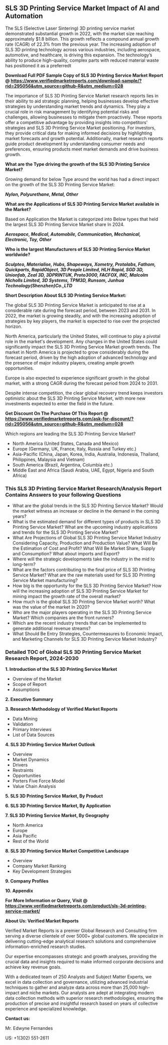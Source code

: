 <h2>SLS 3D Printing Service Market Impact of AI and Automation</h2><p>The SLS (Selective Laser Sintering) 3D printing service market demonstrated substantial growth in 2022, with the market size reaching approximately $1.8 billion. This growth reflects a compound annual growth rate (CAGR) of 22.3% from the previous year. The increasing adoption of SLS 3D printing technology across various industries, including aerospace, automotive, and healthcare, is driving this expansion. The technology’s ability to produce high-quality, complex parts with reduced material waste has positioned it as a preferredt</p><p id="" class=""><strong>Download Full PDF Sample Copy of SLS 3D Printing Service Market Report @ <a href="https://www.verifiedmarketreports.com/download-sample/?rid=295056&utm_source=github-R&utm_medium=028" target="_blank">https://www.verifiedmarketreports.com/download-sample/?rid=295056&utm_source=github-R&utm_medium=028</a></strong></p><p>The importance of&nbsp;SLS 3D Printing Service Market research reports lies in their ability to aid strategic planning, helping businesses develop effective strategies by understanding market trends and dynamics. They play a crucial role in risk management by identifying potential risks and challenges, allowing businesses to mitigate them proactively. These reports offer a competitive advantage by providing insights into competitors' strategies and SLS 3D Printing Service Market positioning. For investors, they provide critical data for making informed decisions by highlighting market forecasts and growth potential. Additionally, market research reports guide product development by understanding consumer needs and preferences, ensuring products meet market demands and drive business growth.</p><p><strong>What are the&nbsp;Type driving the growth of the SLS 3D Printing Service Market?</strong></p><p id="" class="">Growing demand for below Type around the world has had a direct impact on the growth of the SLS 3D Printing Service Market:</p><em><strong>Nylon, Polyurethane, Metal, Other</strong></em></p><strong>What are the&nbsp;Applications&nbsp;of SLS 3D Printing Service Market available in the Market?</strong></p><p id="" class="">Based on Application the Market is categorized into Below types that held the largest SLS 3D Printing Service Market share In 2024.</p><em><strong>Aerospace, Medical, Automobile, Communication, Mechanical, Electronic, Toy, Other</strong></em></p><strong>Who is the largest Manufacturers of SLS 3D Printing Service Market worldwide?</strong></p><p><em><strong>Sculpteo, Materialise, Hubs, Shapeways, Xometry, Protolabs, Fathom, Quickparts, RapidObject, 3D People Limited, HLH Rapid, SGD 3D, Unionfab, Zeal 3D, 3DPRINTUK, Proto3000, FACFOX, INC, Malcolm Nicholls Limited, 3D Systems, TPM3D, Runsom, Junhua Technology(Shenzhen)Co.,LTD</strong></em></p><p id="" class=""><strong>Short Description About SLS 3D Printing Service Market:</strong></p><p>The global SLS 3D Printing Service Market is anticipated to rise at a considerable rate during the forecast period, between 2023 and 2031. In 2022, the market is growing steadily, and with the increasing adoption of strategies by key players, the market is expected to rise over the projected horizon.</p><p>North America, particularly the United States, will continue to play a pivotal role in the market's development. Any changes in the United States could significantly impact the SLS 3D Printing Service Market growth trends. The market in North America is projected to grow considerably during the forecast period, driven by the high adoption of advanced technology and the presence of major industry players, creating ample growth opportunities.</p><p>Europe is also expected to experience significant growth in the global market, with a strong CAGR during the forecast period from 2024 to 2031.</p><p>Despite intense competition, the clear global recovery trend keeps investors optimistic about the SLS 3D Printing Service Market, with more new investments expected to enter the field in the future.</p><p id="" class=""><strong>Get Discount On The Purchase Of This Report @ <a href="https://www.verifiedmarketreports.com/ask-for-discount/?rid=295056&utm_source=github-R&utm_medium=028" target="_blank">https://www.verifiedmarketreports.com/ask-for-discount/?rid=295056&utm_source=github-R&utm_medium=028</a></strong></p>Which regions are leading the SLS 3D Printing Service Market?</p><ul><li>North America (United States, Canada and Mexico)</li><li>Europe (Germany, UK, France, Italy, Russia and Turkey etc.)</li><li>Asia-Pacific (China, Japan, Korea, India, Australia, Indonesia, Thailand, Philippines, Malaysia and Vietnam)</li><li>South America (Brazil, Argentina, Columbia etc.)</li><li>Middle East and Africa (Saudi Arabia, UAE, Egypt, Nigeria and South Africa)</li></ul><h3 id="" class="">This SLS 3D Printing Service Market Research/Analysis Report Contains Answers to your following Questions</h3><ul><li>What are the global trends in the SLS 3D Printing Service Market? Would the market witness an increase or decline in the demand in the coming years?</li><li>What is the estimated demand for different types of products in SLS 3D Printing Service Market? What are the upcoming industry applications and trends for the SLS 3D Printing Service Market?</li><li>What Are Projections of Global SLS 3D Printing Service Market Industry Considering Capacity, Production and Production Value? What Will Be the Estimation of Cost and Profit? What Will Be Market Share, Supply and Consumption? What about imports and Export?</li><li>Where will the strategic developments take the industry in the mid to long-term?</li><li>What are the factors contributing to the final price of SLS 3D Printing Service Market? What are the raw materials used for SLS 3D Printing Service Market manufacturing?</li><li>How big is the opportunity for the SLS 3D Printing Service Market? How will the increasing adoption of SLS 3D Printing Service Market for mining impact the growth rate of the overall market?</li><li>How much is the global SLS 3D Printing Service Market worth? What was the value of the market In 2020?</li><li>Who are the major players operating in the SLS 3D Printing Service Market? Which companies are the front runners?</li><li>Which are the recent industry trends that can be implemented to generate additional revenue streams?</li><li>What Should Be Entry Strategies, Countermeasures to Economic Impact, and Marketing Channels for SLS 3D Printing Service Market Industry?</li></ul><h3 id="" class="">Detailed TOC of Global SLS 3D Printing Service Market Research Report, 2024-2030</h3><p id="" class=""><strong>1. Introduction of the SLS 3D Printing Service Market</strong></p><ul><li>Overview of the Market</li><li>Scope of Report</li><li>Assumptions</li></ul><p id="" class=""><strong>2. Executive Summary</strong></p><p id="" class=""><strong>3. Research Methodology of Verified Market Reports</strong></p><ul><li>Data Mining</li><li>Validation</li><li>Primary Interviews</li><li>List of Data Sources</li></ul><p id="" class=""><strong>4. SLS 3D Printing Service Market Outlook</strong></p><ul><li>Overview</li><li>Market Dynamics</li><li>Drivers</li><li>Restraints</li><li>Opportunities</li><li>Porters Five Force Model</li><li>Value Chain Analysis</li></ul><p id="" class=""><strong>5. SLS 3D Printing Service Market, By Product</strong></p><p id="" class=""><strong>6. SLS 3D Printing Service Market, By Application</strong></p><p id="" class=""><strong>7. SLS 3D Printing Service Market, By Geography</strong></p><ul><li>North America</li><li>Europe</li><li>Asia Pacific</li><li>Rest of the World</li></ul><p id="" class=""><strong>8. SLS 3D Printing Service Market Competitive Landscape</strong></p><ul><li>Overview</li><li>Company Market Ranking</li><li>Key Development Strategies</li></ul><p id="" class=""><strong>9. Company Profiles</strong></p><p id="" class=""><strong>10. Appendix</strong></p><p id="" class=""><strong>For More Information or Query, Visit @ <a href="https://www.verifiedmarketreports.com/product/sls-3d-printing-service-market/" target="_blank">https://www.verifiedmarketreports.com/product/sls-3d-printing-service-market/</a></strong></p><p id="" class=""><strong>About Us: Verified Market Reports</strong></p><p id="" class="">Verified Market Reports is a premier Global Research and Consulting firm serving a diverse clientele of over 5000+ global customers. We specialize in delivering cutting-edge analytical research solutions and comprehensive information-enriched research studies.</p><p id="" class="">Our expertise encompasses strategic and growth analyses, providing the crucial data and insights required to make informed corporate decisions and achieve key revenue goals.</p><p id="" class="">With a dedicated team of 250 Analysts and Subject Matter Experts, we excel in data collection and governance, utilizing advanced industrial techniques to gather and analyze data across more than 25,000 high-impact and niche markets. Our analysts are adept at integrating modern data collection methods with superior research methodologies, ensuring the production of precise and insightful research based on years of collective experience and specialized knowledge.</p><p id="" class=""><strong>Contact us:</strong></p><p id="" class="">Mr. Edwyne Fernandes</p><p id="" class="">US: +1(302) 551-2611</p>